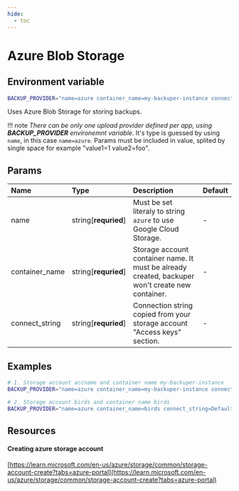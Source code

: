 ```yaml
---
hide:
  - toc
---
```


# Azure Blob Storage

## Environment variable

```bash
BACKUP_PROVIDER="name=azure container_name=my-backuper-instance connect_string=DefaultEndpointsProtocol=https;AccountName=accname;AccountKey=secret;EndpointSuffix=core.windows.net"
```

Uses Azure Blob Storage for storing backups.

!!! note
    _There can be only one upload provider defined per app, using **BACKUP_PROVIDER** environemnt variable_. It's type is guessed by using `name`, in this case `name=azure`. Params must be included in value, splited by single space for example "value1=1 value2=foo".

## Params

| Name           | Type                 | Description                                                                                      | Default |
| :------------- | :------------------- | :----------------------------------------------------------------------------------------------- | :------ |
| name           | string[**requried**] | Must be set literaly to string `azure` to use Google Cloud Storage.                              | -       |
| container_name | string[**requried**] | Storage account container name. It must be already created, backuper won't create new container. | -       |
| connect_string | string[**requried**] | Connection string copied from your storage account "Access keys" section.                        | -       |

## Examples

```bash
# 1. Storage account accname and container name my-backuper-instance
BACKUP_PROVIDER="name=azure container_name=my-backuper-instance connect_string=DefaultEndpointsProtocol=https;AccountName=accname;AccountKey=secret;EndpointSuffix=core.windows.net"

# 2. Storage account birds and container name birds
BACKUP_PROVIDER="name=azure container_name=birds connect_string=DefaultEndpointsProtocol=https;AccountName=birds;AccountKey=secret;EndpointSuffix=core.windows.net"
```


## Resources

#### Creating azure storage account

[https://learn.microsoft.com/en-us/azure/storage/common/storage-account-create?tabs=azure-portal](https://learn.microsoft.com/en-us/azure/storage/common/storage-account-create?tabs=azure-portal)


<br>
<br>